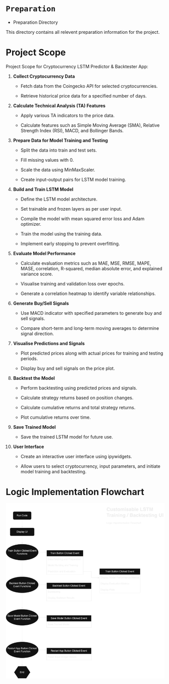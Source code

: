 # `Preparation`
- Preparation Directory

This directory contains all relevent preparation information for the project.


# Project Scope

Project Scope for Cryptocurrency LSTM Predictor & Backtester App:

1. **Collect Cryptocurrency Data**
   - Fetch data from the Coingecko API for selected cryptocurrencies.

   - Retrieve historical price data for a specified number of days.

2. **Calculate Technical Analysis (TA) Features**
   - Apply various TA indicators to the price data.

   - Calculate features such as Simple Moving Average (SMA), Relative Strength Index (RSI), MACD, and Bollinger Bands.

3. **Prepare Data for Model Training and Testing**

   - Split the data into train and test sets.

   - Fill missing values with 0.
   - Scale the data using MinMaxScaler.
   - Create input-output pairs for LSTM model training.

4. **Build and Train LSTM Model**
   - Define the LSTM model architecture.

   - Set trainable and frozen layers as per user input.
   - Compile the model with mean squared error loss and Adam optimizer.
   - Train the model using the training data.
   - Implement early stopping to prevent overfitting.

5. **Evaluate Model Performance**
   - Calculate evaluation metrics such as MAE, MSE, RMSE, MAPE, MASE, correlation, R-squared, median absolute error, and explained variance score.
   
   - Visualise training and validation loss over epochs.
   - Generate a correlation heatmap to identify variable relationships.

6. **Generate Buy/Sell Signals**
   - Use MACD indicator with specified parameters to generate buy and sell signals.

   - Compare short-term and long-term moving averages to determine signal direction.

7. **Visualise Predictions and Signals**
   - Plot predicted prices along with actual prices for training and testing periods.

   - Display buy and sell signals on the price plot.

8. **Backtest the Model**
   - Perform backtesting using predicted prices and signals.

   - Calculate strategy returns based on position changes.
   - Calculate cumulative returns and total strategy returns.
   - Plot cumulative returns over time.

9. **Save Trained Model**
   - Save the trained LSTM model for future use.

10. **User Interface**
    - Create an interactive user interface using ipywidgets.

    - Allow users to select cryptocurrency, input parameters, and initiate model training and backtesting.



# Logic Implementation Flowchart
![flowchart](logic_flowchart.png)
